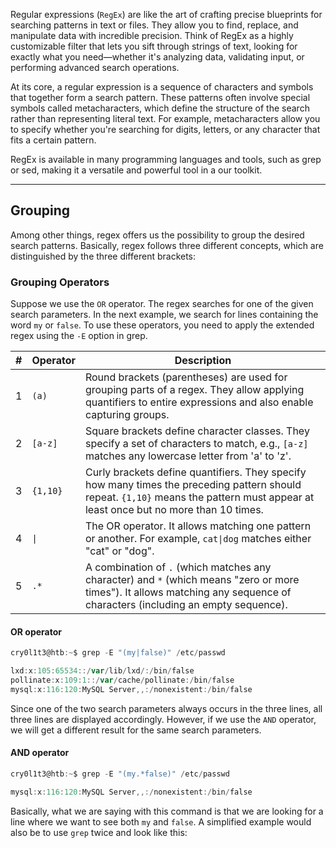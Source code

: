 Regular expressions (`RegEx`) are like the art of crafting precise blueprints for searching patterns in text or files. They allow you to find, replace, and manipulate data with incredible precision. Think of RegEx as a highly customizable filter that lets you sift through strings of text, looking for exactly what you need—whether it's analyzing data, validating input, or performing advanced search operations.

At its core, a regular expression is a sequence of characters and symbols that together form a search pattern. These patterns often involve special symbols called metacharacters, which define the structure of the search rather than representing literal text. For example, metacharacters allow you to specify whether you're searching for digits, letters, or any character that fits a certain pattern.

RegEx is available in many programming languages and tools, such as grep or sed, making it a versatile and powerful tool in a our toolkit.

---

## Grouping

Among other things, regex offers us the possibility to group the desired search patterns. Basically, regex follows three different concepts, which are distinguished by the three different brackets:
### Grouping Operators


Suppose we use the `OR` operator. The regex searches for one of the given search parameters. In the next example, we search for lines containing the word `my` or `false`. To use these operators, you need to apply the extended regex using the `-E` option in grep.

|**#**|**Operator**|**Description**|
|---|---|---|
|1|`(a)`|Round brackets (parentheses) are used for grouping parts of a regex. They allow applying quantifiers to entire expressions and also enable capturing groups.|
|2|`[a-z]`|Square brackets define character classes. They specify a set of characters to match, e.g., `[a-z]` matches any lowercase letter from 'a' to 'z'.|
|3|`{1,10}`|Curly brackets define quantifiers. They specify how many times the preceding pattern should repeat. `{1,10}` means the pattern must appear at least once but no more than 10 times.|
|4|`\|`|The OR operator. It allows matching one pattern or another. For example, `cat\|dog` matches either "cat" or "dog".|
|5|`.*`|A combination of `.` (which matches any character) and `*` (which means "zero or more times"). It allows matching any sequence of characters (including an empty sequence).|

#### OR operator

```powershell
cry0l1t3@htb:~$ grep -E "(my|false)" /etc/passwd

lxd:x:105:65534::/var/lib/lxd/:/bin/false
pollinate:x:109:1::/var/cache/pollinate:/bin/false
mysql:x:116:120:MySQL Server,,:/nonexistent:/bin/false
```

Since one of the two search parameters always occurs in the three lines, all three lines are displayed accordingly. However, if we use the `AND` operator, we will get a different result for the same search parameters.

#### AND operator

```powershell
cry0l1t3@htb:~$ grep -E "(my.*false)" /etc/passwd

mysql:x:116:120:MySQL Server,,:/nonexistent:/bin/false
```

Basically, what we are saying with this command is that we are looking for a line where we want to see both `my` and `false`. A simplified example would also be to use `grep` twice and look like this:

